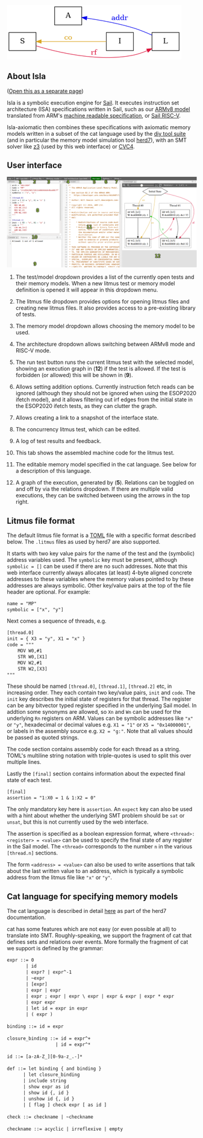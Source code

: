 ![](isla.png)

## About Isla

([Open this as a separate page](help_standalone.html))

Isla is a symbolic execution engine for
[Sail](https://www.cl.cam.ac.uk/~pes20/sail/). It executes instruction
set architecture (ISA) specifications written in Sail, such as our
[ARMv8 model](https://github.com/rems-project/sail-arm) translated
from ARM's
[machine readable specification](https://developer.arm.com/architectures/cpu-architecture/a-profile/exploration-tools),
or [Sail RISC-V](https://github.com/rems-project/sail-riscv).

Isla-axiomatic then combines these specifications with axiomatic memory models
written in a subset of the cat language used by the
[diy tool suite](http://diy.inria.fr/) (and in particular the memory model
simulation tool [herd7](http://diy.inria.fr/doc/herd.html)), with an
SMT solver like [z3](https://github.com/Z3Prover/z3) (used by this web
interface) or [CVC4](https://cvc4.github.io/).

## User interface

![Isla user interface](ui.png)

1. The test/model dropdown provides a list of the currently open tests
   and their memory models. When a new litmus test or memory model
   definition is opened it will appear in this dropdown menu.
   
2. The litmus file dropdown provides options for opening litmus files
   and creating new litmus files. It also provides access to a
   pre-existing library of tests.
   
3. The memory model dropdown allows choosing the memory model to be used.

4. The architecture dropdown allows switching between ARMv8 mode and
   RISC-V mode.
   
5. The run test button runs the current litmus test with the selected
   model, showing an execution graph in (**12**) if the test is
   allowed. If the test is forbidden (or allowed) this will be shown
   in (**9**).
   
6. Allows setting addition options. Currently instruction fetch reads
   can be ignored (although they should not be ignored when using the
   ESOP2020 ifetch model), and it allows filtering out irf edges from
   the initial state in the ESOP2020 ifetch tests, as they can clutter
   the graph.
   
7. Allows creating a link to a snapshot of the interface state.

8. The concurrency litmus test, which can be edited.

9. A log of test results and feedback.

10. This tab shows the assembled machine code for the litmus test.

11. The editable memory model specified in the cat language. See below for a
    description of this language.

12. A graph of the execution, generated by (**5**). Relations can be
    toggled on and off by via the relations dropdown. If there are
    multiple valid executions, they can be switched between using the
    arrows in the top right.
    
## Litmus file format

The default litmus file format is a
[TOML](https://github.com/toml-lang/toml) file with a specific format
described below. The `.litmus` files as used by herd7 are also
supported.

It starts with two key value pairs for the name of the test and the
(symbolic) address variables used. The `symbolic` key must be present,
although `symbolic = []` can be used if there are no such
addresses. Note that this web interface currently always allocates (at
least) 4-byte aligned concrete addresses to these variables where the
memory values pointed to by these addresses are always symbolic. Other
key/value pairs at the top of the file header are optional. For
example:

```
name = "MP"
symbolic = ["x", "y"]
```

Next comes a sequence of threads, e.g.

```
[thread.0]
init = { X3 = "y", X1 = "x" }
code = """
	MOV W0,#1
	STR W0,[X1]
	MOV W2,#1
	STR W2,[X3]
"""
```

These should be named `[thread.0]`, `[thread.1]`, `[thread.2]` etc, in
increasing order. They each contain two key/value pairs, `init` and
`code`. The `init` key describes the initial state of registers for
that thread. The register can be any bitvector typed register
specified in the underlying Sail model. In addtion some synonyms are
allowed, so `Xn` and `Wn` can be used for the underlying `Rn`
registers on ARM. Values can be symbolic addresses like `"x"` or
`"y"`, hexadecimal or decimal values e.g. `X1 = "1"` or `X5 =
"0x14000001"`, or labels in the assembly source e.g. `X2 = "g:"`. Note
that all values should be passed as quoted strings.

The code section contains assembly code for each thread as a
string. TOML's multiline string notation with triple-quotes is used to
split this over multiple lines.

Lastly the `[final]` section contains information about the expected
final state of each test.
 
```
[final]
assertion = "1:X0 = 1 & 1:X2 = 0"
```

The only mandatory key here is `assertion`. An `expect` key can also
be used with a hint about whether the underlying SMT problem should be
`sat` or `unsat`, but this is not currently used by the web interface.

The assertion is specified as a boolean expression format, where
`<thread>:<register> = <value>` can be used to specify the final state
of any register in the Sail model. The `<thread>` corresponds to the
number `n` in the various `[thread.n]` sections.

The form `<address> = <value>` can also be used to write assertions
that talk about the last written value to an address, which is
typically a symbolic address from the litmus file like `"x"` or `"y"`.
 
## Cat language for specifying memory models

The cat language is described in detail
[here](http://diy.inria.fr/doc/herd.html#herd%3Alanguage) as part of
the herd7 documentation.

cat has some features which are not easy (or even possible at all) to
translate into SMT. Roughly-speaking, we support the fragment of cat
that defines sets and relations over events. More formally the
fragment of cat we support is defined by the grammar:

```
expr ::= 0
       | id
       | expr? | expr^-1
       | ~expr
       | [expr]
       | expr | expr
       | expr ; expr | expr \ expr | expr & expr | expr * expr
       | expr expr
       | let id = expr in expr
       | ( expr )

binding ::= id = expr

closure_binding ::= id = expr^+
                  | id = expr^*

id ::= [a-zA-Z_][0-9a-z_.-]*

def ::= let binding { and binding }
      | let closure_binding
      | include string
      | show expr as id
      | show id {, id }
      | unshow id {, id }
      | [ flag ] check expr [ as id ]

check ::= checkname | ~checkname

checkname ::= acyclic | irreflexive | empty
```
